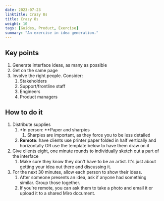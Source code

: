 ```yaml
---
date: 2023-07-23
linktitle: Crazy 8s
title: Crazy 8s
weight: 10
tags: [Guides, Product, Exercise]
summary: "An exercise in idea generation."
---
```


## Key points

1. Generate interface ideas, as many as possible
2. Get on the same page
3. Involve the right people. Consider:
    1. Stakeholders
    2. Support/frontline staff
    3. Engineers
    4. Product managers

## How to do it

1. Distribute supplies
    1. *In person: **Paper and sharpies
        1. Sharpies are important, as they force you to be less detailed
    2. **Remote:** have clients use printer paper folded in half vertically and horizontally OR use the template below to have them draw on it
2. Give clients eight, one minute rounds to individually sketch out a part of the interface
    1. Make sure they know they don't have to be an artist. It's just about getting your idea out there and discussing it.
3. For the next 30 minutes, allow each person to show their ideas.
    1. After someone presents an idea, ask if anyone had something similar. Group those together.
    2. If you're remote, you can ask them to take a photo and email it or upload it to a shared Miro document.
